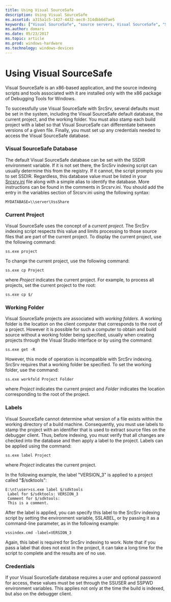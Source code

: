 ```yaml
---
title: Using Visual SourceSafe
description: Using Visual SourceSafe
ms.assetid: a315a1c5-1427-4432-aec0-314dbb6d7ae5
keywords: ["Visual SourceSafe", "source servers, Visual SourceSafe", "SrcSrv, Visual SourceSafe", "Visual SourceSafe, SrcSrv", "Visual SourceSafe, overview"]
ms.author: domars
ms.date: 05/23/2017
ms.topic: article
ms.prod: windows-hardware
ms.technology: windows-devices
---
```


# Using Visual SourceSafe


Visual SourceSafe is an x86-based application, and the source indexing scripts and tools associated with it are installed only with the x86 package of Debugging Tools for Windows.

To successfully use Visual SourceSafe with SrcSrv, several defaults must be set in the system, including the Visual SourceSafe default database, the current project, and the working folder. You must also stamp each build project with a label so that Visual SourceSafe can differentiate between versions of a given file. Finally, you must set up any credentials needed to access the Visual SourceSafe database.

### <span id="visual_sourcesafe_database"></span><span id="VISUAL_SOURCESAFE_DATABASE"></span>Visual SourceSafe Database

The default Visual SourceSafe database can be set with the SSDIR environment variable. If it is not set there, the SrcSrv indexing script can usually determine this from the registry. If it cannot, the script prompts you to set SSDIR. Regardless, this database value must be listed in your [Srcsrv.ini](the-srcsrv-ini-file.md) file along with a simple alias to identify the database. More instructions can be found in the comments in Srcsrv.ini. You should add the entry in the variables section of Srcsrv.ini using the following syntax:

```
MYDATABASE=\\server\VssShare
```

### <span id="current_project"></span><span id="CURRENT_PROJECT"></span>Current Project

Visual SourceSafe uses the concept of a *current project*. The SrcSrv indexing script respects this value and limits processing to those source files that are part of the current project. To display the current project, use the following command:

```
ss.exe project
```

To change the current project, use the following command:

```
ss.exe cp Project
```

where *Project* indicates the current project. For example, to process all projects, set the current project to the root:

```
ss.exe cp $/
```

### <span id="working_folder"></span><span id="WORKING_FOLDER"></span>Working Folder

Visual SourceSafe projects are associated with *working folders*. A working folder is the location on the client computer that corresponds to the root of a project. However it is possible for such a computer to obtain and build source without a working folder being specified, usually when creating projects through the Visual Studio interface or by using the command:

```
ss.exe get -R
```

However, this mode of operation is incompatible with SrcSrv indexing. SrcSrv requires that a working folder be specified. To set the working folder, use the command:

```
ss.exe workfold Project Folder
```

where *Project* indicates the current project and *Folder* indicates the location corresponding to the root of the project.

### <span id="labels"></span><span id="LABELS"></span>Labels

Visual SourceSafe cannot determine what version of a file exists within the working directory of a build machine. Consequently, you must use labels to stamp the project with an identifier that is used to extract source files on the debugger client. Thus, before indexing, you must verify that all changes are checked into the database and then apply a label to the project. Labels can be applied using the command:

```
ss.exe label Project
```

where *Project* indicates the current project.

In the following example, the label "VERSION\_3" is applied to a project called "$/sdktools":

```
E:\nt\user>ss.exe label $/sdktools
 Label for $/sdktools: VERSION_3
 Comment for $/sdktools:
 This is a comment.
```

After the label is applied, you can specify this label to the SrcSrv indexing script by setting the environment variable, SSLABEL, or by passing it as a command-line parameter, as in the following example:

```
vssindex.cmd -label=VERSION_3
```

Again, this label is required for SrcSrv indexing to work. Note that if you pass a label that does not exist in the project, it can take a long time for the script to complete and the results are of no use.

### <span id="credentials"></span><span id="CREDENTIALS"></span>Credentials

If your Visual SourceSafe database requires a user and optional password for access, these values must be set through the SSUSER and SSPWD environment variables. This applies not only at the time the build is indexed, but also on the debugger client.

 

 





